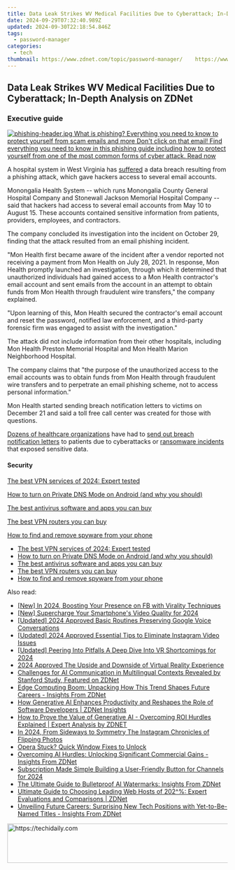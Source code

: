 ```yaml
---
title: Data Leak Strikes WV Medical Facilities Due to Cyberattack; In-Depth Analysis on ZDNet
date: 2024-09-29T07:32:40.989Z
updated: 2024-09-30T22:18:54.846Z
tags:
  - password-manager
categories:
  - tech
thumbnail: https://www.zdnet.com/topic/password-manager/    https://www.zdnet.com/a/img/resize/502fb9c20ba98013b2100f30926804491bdd300f/2021/08/02/253a288c-5262-41b8-8afe-bb70f06cb183/gettyimages-doctor-and-nurse-at-a-laptop-inside-a-hospital.jpg?width=170&height=128&fit=crop&auto=webp
---
```


## Data Leak Strikes WV Medical Facilities Due to Cyberattack; In-Depth Analysis on ZDNet

### Executive guide

[![phishing-header.jpg](https://www.zdnet.com/a/img/resize/ac019af4c6d0d000921065b0769387a86a4afe61/2017/09/04/fc1528a9-ecf2-4e2a-b743-91f06206a23e/phishing-header.jpg?auto=webp&fit=crop&frame=1&height=238.5&width=459) What is phishing? Everything you need to know to protect yourself from scam emails and more Don't click on that email! Find everything you need to know in this phishing guide including how to protect yourself from one of the most common forms of cyber attack.  Read now](https://www.zdnet.com/article/what-is-phishing-how-to-protect-yourself-from-scam-emails-and-more/)

A hospital system in West Virginia has [suffered](https://www.prnewswire.com/news-releases/monongalia-health-system-inc-investigates-and-addresses-data-security-incident-301449436.html) a data breach resulting from a phishing attack, which gave hackers access to several email accounts. 

Monongalia Health System -- which runs Monongalia County General Hospital Company and Stonewall Jackson Memorial Hospital Company -- said that hackers had access to several email accounts from May 10 to August 15\. These accounts contained sensitive information from patients, providers, employees, and contractors. 

The company concluded its investigation into the incident on October 29, finding that the attack resulted from an email phishing incident.

"Mon Health first became aware of the incident after a vendor reported not receiving a payment from Mon Health on July 28, 2021\. In response, Mon Health promptly launched an investigation, through which it determined that unauthorized individuals had gained access to a Mon Health contractor's email account and sent emails from the account in an attempt to obtain funds from Mon Health through fraudulent wire transfers," the company explained. 

"Upon learning of this, Mon Health secured the contractor's email account and reset the password, notified law enforcement, and a third-party forensic firm was engaged to assist with the investigation."

The attack did not include information from their other hospitals, including Mon Health Preston Memorial Hospital and Mon Health Marion Neighborhood Hospital. 

The company claims that "the purpose of the unauthorized access to the email accounts was to obtain funds from Mon Health through fraudulent wire transfers and to perpetrate an email phishing scheme, not to access personal information."

Mon Health started sending breach notification letters to victims on December 21 and said a toll free call center was created for those with questions. 

[Dozens of healthcare organizations](https://www.zdnet.com/article/healthcare-orgs-in-california-arizona-send-out-breach-notice-letters-for-nearly-150000-after-ssns-accessed-during-ransomware-attacks/) have had to [send out breach notification letters](https://www.zdnet.com/article/hackers-breach-uc-san-diego-hospital-gaining-access-to-ssns-and-medical-info-of-patients-employees-and-students/) to patients due to cyberattacks or [ransomware incidents](https://www.zdnet.com/article/planned-parenthood-la-announces-ransomware-incident-healthcare-info-of-400000-patients-leaked/) that exposed sensitive data. 

#### Security

[The best VPN services of 2024: Expert tested](https://www.zdnet.com/article/best-vpn/ "The best VPN services of 2024: Expert tested")

[How to turn on Private DNS Mode on Android (and why you should)](https://www.zdnet.com/article/how-to-turn-on-private-dns-mode-on-android-and-why-you-should/ "How to turn on Private DNS Mode on Android (and why you should)")

[The best antivirus software and apps you can buy](https://www.zdnet.com/article/best-antivirus/ "The best antivirus software and apps you can buy")

[The best VPN routers you can buy](https://www.zdnet.com/article/best-vpn-router/ "The best VPN routers you can buy")

[How to find and remove spyware from your phone](https://www.zdnet.com/article/how-to-find-and-remove-spyware-from-your-phone/ "How to find and remove spyware from your phone")

* [The best VPN services of 2024: Expert tested](https://www.zdnet.com/article/best-vpn/ "The best VPN services of 2024: Expert tested")
* [How to turn on Private DNS Mode on Android (and why you should)](https://www.zdnet.com/article/how-to-turn-on-private-dns-mode-on-android-and-why-you-should/ "How to turn on Private DNS Mode on Android (and why you should)")
* [The best antivirus software and apps you can buy](https://www.zdnet.com/article/best-antivirus/ "The best antivirus software and apps you can buy")
* [The best VPN routers you can buy](https://www.zdnet.com/article/best-vpn-router/ "The best VPN routers you can buy")
* [How to find and remove spyware from your phone](https://www.zdnet.com/article/how-to-find-and-remove-spyware-from-your-phone/ "How to find and remove spyware from your phone")

<ins class="adsbygoogle"
     style="display:block"
     data-ad-format="autorelaxed"
     data-ad-client="ca-pub-7571918770474297"
     data-ad-slot="1223367746"></ins>

<ins class="adsbygoogle"
     style="display:block"
     data-ad-client="ca-pub-7571918770474297"
     data-ad-slot="8358498916"
     data-ad-format="auto"
     data-full-width-responsive="true"></ins>

<span class="atpl-alsoreadstyle">Also read:</span>
<div><ul>
<li><a href="https://facebook-video-recording.techidaily.com/new-in-2024-boosting-your-presence-on-fb-with-virality-techniques/"><u>[New] In 2024, Boosting Your Presence on FB with Virality Techniques</u></a></li>
<li><a href="https://facebook-videos.techidaily.com/new-supercharge-your-smartphones-video-quality-for-2024/"><u>[New] Supercharge Your Smartphone's Video Quality for 2024</u></a></li>
<li><a href="https://screen-capture.techidaily.com/updated-2024-approved-basic-routines-preserving-google-voice-conversations/"><u>[Updated] 2024 Approved Basic Routines Preserving Google Voice Conversations</u></a></li>
<li><a href="https://instagram-video-recordings.techidaily.com/updated-2024-approved-essential-tips-to-eliminate-instagram-video-issues/"><u>[Updated] 2024 Approved Essential Tips to Eliminate Instagram Video Issues</u></a></li>
<li><a href="https://fox-friendly.techidaily.com/updated-peering-into-pitfalls-a-deep-dive-into-vr-shortcomings-for-2024/"><u>[Updated] Peering Into Pitfalls A Deep Dive Into VR Shortcomings for 2024</u></a></li>
<li><a href="https://fox-glue.techidaily.com/2024-approved-the-upside-and-downside-of-virtual-reality-experience/"><u>2024 Approved The Upside and Downside of Virtual Reality Experience</u></a></li>
<li><a href="https://app-tips.techidaily.com/challenges-for-ai-communication-in-multilingual-contexts-revealed-by-stanford-study-featured-on-zdnet/"><u>Challenges for AI Communication in Multilingual Contexts Revealed by Stanford Study, Featured on ZDNet</u></a></li>
<li><a href="https://app-tips.techidaily.com/edge-computing-boom-unpacking-how-this-trend-shapes-future-careers-insights-from-zdnet/"><u>Edge Computing Boom: Unpacking How This Trend Shapes Future Careers - Insights From ZDNet</u></a></li>
<li><a href="https://app-tips.techidaily.com/how-generative-ai-enhances-productivity-and-reshapes-the-role-of-software-developers-zdnet-insights/"><u>How Generative AI Enhances Productivity and Reshapes the Role of Software Developers | ZDNet Insights</u></a></li>
<li><a href="https://app-tips.techidaily.com/how-to-prove-the-value-of-generative-ai-overcoming-roi-hurdles-explained-expert-analysis-by-zdnet/"><u>How to Prove the Value of Generative AI - Overcoming ROI Hurdles Explained | Expert Analysis by ZDNET</u></a></li>
<li><a href="https://instagram-clips.techidaily.com/in-2024-from-sideways-to-symmetry-the-instagram-chronicles-of-flipping-photos/"><u>In 2024, From Sideways to Symmetry The Instagram Chronicles of Flipping Photos</u></a></li>
<li><a href="https://windows11.techidaily.com/opera-stuck-quick-window-fixes-to-unlock/"><u>Opera Stuck? Quick Window Fixes to Unlock</u></a></li>
<li><a href="https://app-tips.techidaily.com/overcoming-ai-hurdles-unlocking-significant-commercial-gains-insights-from-zdnet/"><u>Overcoming AI Hurdles: Unlocking Significant Commercial Gains - Insights From ZDNet</u></a></li>
<li><a href="https://eaxpv-info.techidaily.com/subscription-made-simple-building-a-user-friendly-button-for-channels-for-2024/"><u>Subscription Made Simple Building a User-Friendly Button for Channels for 2024</u></a></li>
<li><a href="https://app-tips.techidaily.com/the-ultimate-guide-to-bulletproof-ai-watermarks-insights-from-zdnet/"><u>The Ultimate Guide to Bulletproof AI Watermarks: Insights From ZDNet</u></a></li>
<li><a href="https://app-tips.techidaily.com/ultimate-guide-to-choosing-leading-web-hosts-of-202-expert-evaluations-and-comparisons-zdnet/"><u>Ultimate Guide to Choosing Leading Web Hosts of 202^%: Expert Evaluations and Comparisons | ZDNet</u></a></li>
<li><a href="https://app-tips.techidaily.com/unveiling-future-careers-surprising-new-tech-positions-with-yet-to-be-named-titles-insights-from-zdnet/"><u>Unveiling Future Careers: Surprising New Tech Positions with Yet-to-Be-Named Titles - Insights From ZDNet</u></a></li>
</ul></div>

<!-- affiliate ads begin -->
<a href="https://aligracehair.sjv.io/c/5597632/1868590/19272" target="_top" id="1868590">
  <img src="//a.impactradius-go.com/display-ad/19272-1868590" border="0" alt="https://techidaily.com" width="728" height="90"/>
</a>
<img height="0" width="0" src="https://aligracehair.sjv.io/i/5597632/1868590/19272" style="position:absolute;visibility:hidden;" border="0" />
<!-- affiliate ads end -->

